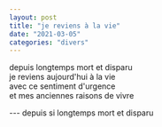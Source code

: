 ```yaml
---
layout: post
title: "je reviens à la vie"
date: "2021-03-05"
categories: "divers"
---
```


depuis longtemps mort et disparu  
je reviens aujourd'hui à la vie  
avec ce sentiment d'urgence  
et mes anciennes raisons de vivre  

--- depuis si longtemps mort et disparu  

